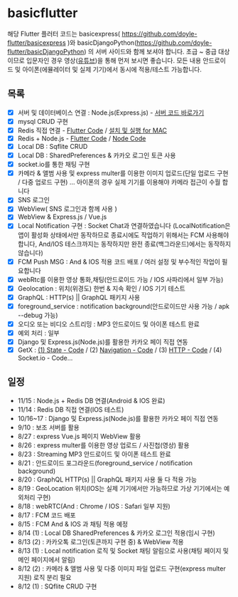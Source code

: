 # basicflutter

해당 Flutter 플러터 코드는 basicexpress( https://github.com/doyle-flutter/basicexpress )와 basicDjangoPython(https://github.com/doyle-flutter/basicDjangoPython) 의 서버 사이드와 함께 보셔야 합니다.
초급 ~ 중급 대상이므로 입문자인 경우 영상([유튜브](https://youtube.com/playlist?list=PLIKnSA4GMR4NXpNdCtJOL0BhWcxX_BBHJ))을 통해 먼저 보시면 좋습니다.
모든 내용 안드로이드 및 아이폰(에뮬레이터 및 실제 기기)에서 동시에 적용/테스트 가능합니다.

## 목록
 - [x] 서버 및 데이터베이스 연결 : Node.js(Express.js) - [서버 코드 바로가기](https://github.com/doyle-flutter/basicexpress)
 - [x] mysql CRUD 구현
 - [x] Redis 직접 연결 - [Flutter Code](https://github.com/doyle-flutter/basicflutter/blob/master/lib/redisExample/redisSample.dart) / [설치 및 실행 for MAC](https://github.com/doyle-flutter/basicflutter/blob/master/lib/redisExample/redisSETUP.txt)
 - [x] Redis + Node.js - [Flutter Code](예정) / [Node Code](https://github.com/doyle-flutter/basicexpress/blob/master/redisserver.js)
 - [x] Local DB : Sqflite CRUD
 - [x] Local DB : SharedPreferences & 카카오 로그인 토큰 사용
 - [x] socket.io를 통한 채팅 구현
 - [x] 카메라 & 앨범 사용 및 express multer를 이용한 이미지 업로드(단일 업로드 구현 / 다중 업로드 구현) ... 아이폰의 경우 실제 기기를 이용해야 카메라 접근이 수월 합니다
 - [x] SNS 로그인
 - [x] WebView( SNS 로그인과 함께 사용 )
 - [x] WebView & Express.js / Vue.js
 - [x] Local Notification 구현 : Socket Chat과 연결하였습니다
 (LocalNotification은 앱이 활성화 상태에서만 동작하므로 종료시에도 작업하기 위해서는 FCM 사용해야합니다, And/IOS 테스크까지는 동작하지만 완전 종료(백그라운드)에서는 동작하지 않습니다)
 - [x] FCM Push MSG : And & IOS 적용 코드 배포 / 여러 설정 및 부수적인 작업이 필요합니다
 - [x] webRtc를 이용한 영상 통화,채팅(안드로이드 가능 / IOS 사파리에서 일부 가능)
 - [x] Geolocation : 위치(위경도) 한번 & 지속 확인 / IOS 기기 테스트
 - [x] GraphQL : HTTP(s) || GraphQL 패키지 사용
 - [x] foreground_service : notification background(안드로이드만 사용 가능 / apk --debug 가능)
 - [x] 오디오 또는 비디오 스트리밍 : MP3 안드로이드 및 아이폰 테스트 완료
 - [x] 예외 처리 : 일부
 - [x] Django 및 Express.js(Node.js)를 활용한 카카오 페이 직접 연동
 - [x] GetX : [(1) State - Code](https://github.com/doyle-flutter/basicflutter/blob/master/lib/views/GetXPage.dart) / (2) [Navigation - Code](https://github.com/doyle-flutter/basicflutter/blob/master/lib/main.dart) / (3) [HTTP - Code](https://github.com/doyle-flutter/basicflutter/blob/master/lib/views/GetXHttpPage.dart) / (4) Socket.io - Code...

## 일정
 - 11/15 : Node.js + Redis DB 연결(Android & IOS 완료)
 - 11/14 : Redis DB 직접 연결(IOS 테스트)
 - 10/16~17 : Django 및 Express.js(Node.js)를 활용한 카카오 페이 직접 연동
 - 9/10 : 보조 서버를 활용
 - 8/27 : express Vue.js 페이지 WebView 활용
 - 8/26 : express multer를 이용한 영상 업로드 / 사진첩(영상) 활용
 - 8/23 : Streaming MP3 안드로이드 및 아이폰 테스트 완료
 - 8/21 : 안드로이드 포그라운드(foreground_service / notification background)
 - 8/20 : GraphQL HTTP(s) || GraphQL 패키지 사용 둘 다 적용 가능
 - 8/19 : GeoLocation 위치(IOS는 실제 기기에서만 가능하므로 가상 기기에서는 예외처리 구현)
 - 8/18 : webRTC(And : Chrome / IOS : Safari 일부 지원)
 - 8/17 : FCM 코드 배포
 - 8/15 : FCM And & IOS 과 채팅 적용 예정
 - 8/14 (1) : Local DB SharedPreferences & 카카오 로그인 적용(임시 구현)
 - 8/13 (2) : 카카오톡 로그인(토큰까지 구현 중) & WebView 적용
 - 8/13 (1) : Local notification 로직 및 Socket 채팅 알림으로 사용(채팅 페이지 및 메인 페이지에서 알림)
 - 8/12 (2) : 카메라 & 앨범 사용 및 다중 이미지 파일 업로드 구현(express multer 지원) 로직 분리 필요
 - 8/12 (1) : SQflite CRUD 구현
